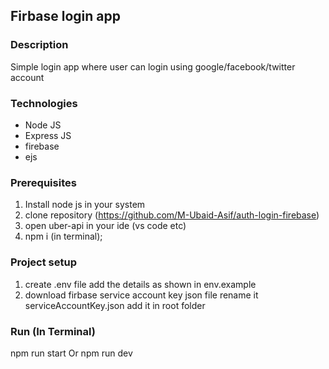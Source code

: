 ## Firbase login app

### Description

Simple login app where user can login using google/facebook/twitter account

### Technologies

- Node JS
- Express JS
- firebase
- ejs

### Prerequisites

1. Install node js in your system
2. clone repository (https://github.com/M-Ubaid-Asif/auth-login-firebase)
3. open uber-api in your ide (vs code etc)
4. npm i (in terminal);

### Project setup

1. create .env file add the details as shown in env.example
2. download firbase service account key json file rename it serviceAccountKey.json add it in root folder

### Run (In Terminal)

npm run start
Or
npm run dev
